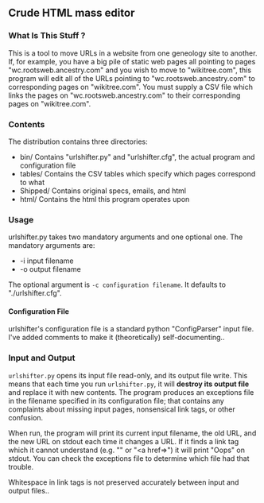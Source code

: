 ## Crude HTML mass editor


### What Is This Stuff ?

This is a tool to move URLs in a website from one geneology site to
another.  If, for example, you have a big pile of static web pages all
pointing to pages "wc.rootsweb.ancestry.com" and you wish to move to
"wikitree.com", this program will edit all of the URLs pointing to
"wc.rootsweb.ancestry.com" to corresponding pages on
"wikitree.com". You must supply a CSV file which links the pages on
"wc.rootsweb.ancestry.com" to their corresponding pages on
"wikitree.com".

### Contents

The distribution contains three directories:

* bin/
  Contains "urlshifter.py" and "urlshifter.cfg", the actual program and configuration file
* tables/ 
  Contains the CSV tables which specify which pages correspond to what
* Shipped/
  Contains original specs, emails, and html
* html/
  Contains the html this program operates upon
  
### Usage

urlshifter.py takes two mandatory arguments and one optional one.  The
mandatory arguments are:

* -i input filename
* -o output filename

The optional argument is `-c configuration filename`.  It defaults to
"./urlshifter.cfg".

#### Configuration File

urlshifter's configuration file is a standard python "ConfigParser"
input file.  I've added comments to make it (theoretically)
self-documenting..

### Input and Output

`urlshifter.py` opens its input file read-only, and its output file
write. This means that each time you run `urlshifter.py`, it will
**destroy its output file** and replace it with new contents.  The
program produces an exceptions file in the filename specified in its
configuration file; that contains any complaints about missing input
pages, nonsensical link tags, or other confusion.

When run, the program will print its current input filename, the old
URL, and the new URL on stdout each time it changes a URL. If it finds
a link tag which it cannot understand (e.g. "<a>" or "<a href=>") it
will print "Oops" on stdout.  You can check the exceptions file to
determine which file had that trouble.

Whitespace in link tags is not preserved accurately between input and
output files..


